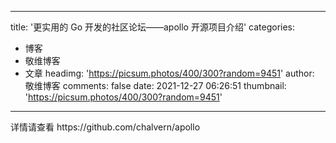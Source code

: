 
---
title: '更实用的 Go 开发的社区论坛——apollo 开源项目介绍'
categories: 
 - 博客
 - 敬维博客
 - 文章
headimg: 'https://picsum.photos/400/300?random=9451'
author: 敬维博客
comments: false
date: 2021-12-27 06:26:51
thumbnail: 'https://picsum.photos/400/300?random=9451'
---

<div>   
详情请查看 https://github.com/chalvern/apollo  
</div>
            